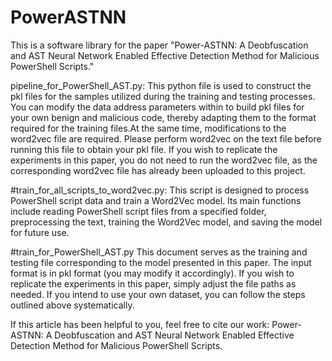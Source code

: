 # PowerASTNN
This is a software library for the paper "Power-ASTNN: A Deobfuscation and AST Neural Network Enabled Effective Detection Method for Malicious PowerShell Scripts."

pipeline_for_PowerShell_AST.py:
This python file is used to construct the pkl files for the samples utilized during the training and testing processes. You can modify the data address parameters within to build pkl files for your own benign and malicious code, thereby adapting them to the format required for the training files.At the same time, modifications to the word2vec file are required. Please perform word2vec on the text file before running this file to obtain your pkl file. If you wish to replicate the experiments in this paper, you do not need to run the word2vec file, as the corresponding word2vec file has already been uploaded to this project.

#train_for_all_scripts_to_word2vec.py:
This script is designed to process PowerShell script data and train a Word2Vec model. Its main functions include reading PowerShell script files from a specified folder, preprocessing the text, training the Word2Vec model, and saving the model for future use.

#train_for_PowerShell_AST.py
This document serves as the training and testing file corresponding to the model presented in this paper. The input format is in pkl format (you may modify it accordingly). If you wish to replicate the experiments in this paper, simply adjust the file paths as needed. If you intend to use your own dataset, you can follow the steps outlined above systematically.

If this article has been helpful to you, feel free to cite our work: Power-ASTNN: A Deobfuscation and AST Neural Network Enabled Effective Detection Method for Malicious PowerShell Scripts.
